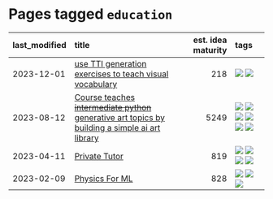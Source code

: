 # Pages tagged `education`

|last_modified|title|est. idea maturity|tags
|:---|:---|---:|:---|
|2023-12-01|[use TTI generation exercises to teach visual vocabulary](../tti-for-visual-vocab.md)|218|[![](https://img.shields.io/badge/tag-course-99b5f2)](../tags/course.md) [![](https://img.shields.io/badge/tag-education-b59164)](../tags/education.md)|
|2023-08-12|[Course teaches ~~intermediate python~~ generative art topics by building a simple ai art library](../Course_teaches_basic_python_by_building_a_simple_ai_art_library.md)|5249|[![](https://img.shields.io/badge/tag-curriculum-e33481)](../tags/curriculum.md) [![](https://img.shields.io/badge/tag-education-b59164)](../tags/education.md) [![](https://img.shields.io/badge/tag-from_issue-f14da)](../tags/from_issue.md) [![](https://img.shields.io/badge/tag-public_good-8fb3d)](../tags/public_good.md) [![](https://img.shields.io/badge/tag-publication-3f9741)](../tags/publication.md) [![](https://img.shields.io/badge/tag-wip-48fb29)](../tags/wip.md)|
|2023-04-11|[Private Tutor](../private_tutor.md)|819|[![](https://img.shields.io/badge/tag-ai-161a53)](../tags/ai.md) [![](https://img.shields.io/badge/tag-discussion-7c795e)](../tags/discussion.md) [![](https://img.shields.io/badge/tag-education-b59164)](../tags/education.md) [![](https://img.shields.io/badge/tag-startup-b3194)](../tags/startup.md)|
|2023-02-09|[Physics For ML](../physics_for_ml.md)|828|[![](https://img.shields.io/badge/tag-curriculum-e33481)](../tags/curriculum.md) [![](https://img.shields.io/badge/tag-education-b59164)](../tags/education.md) [![](https://img.shields.io/badge/tag-publication-3f9741)](../tags/publication.md)|